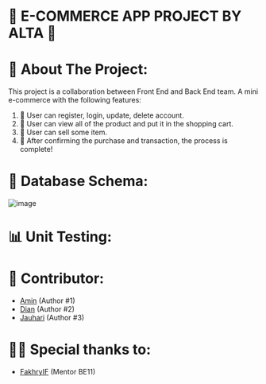 # 📱 E-COMMERCE APP PROJECT BY ALTA 📱

# 🎀 About The Project: 

This project is a collaboration between Front End and Back End team.
A mini e-commerce with the following features:
 1. 📌 User can register, login, update, delete account.
 2. 📌 User can view all of the product and put it in the shopping cart.
 3. 📌 User can sell some item.
 4. 📌 After confirming the purchase and transaction, the process is complete!

 # 🔐 Database Schema:

![image](https://user-images.githubusercontent.com/105625847/190423684-8076ceb7-dde3-4926-9af8-7e0a12f4db74.png)

# 📊 Unit Testing:



# 👑 Contributor:
- [Amin](https://github.com/Aminrais-dev) (Author #1)
- [Dian](https://github.com/DianNurdiana-alt) (Author #2)
- [Jauhari](https://github.com/muhdjau) (Author #3)

# 🙏🏻 Special thanks to:
- [FakhryIF](https://github.com/iffakhry) (Mentor BE11)




